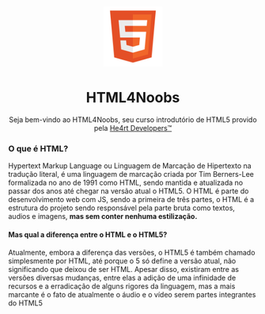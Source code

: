 <h1 align="center">
  <img src="/images//html.png" alt="HTML Logo" width="120px">
</h1>
<h1 align="center">HTML4Noobs</h1>
<p align="center">Seja bem-vindo ao HTML4Noobs, seu curso introdutório de HTML5 provido pela <a href="https://heartdevs.com/" target="_blank">He4rt Developers&trade;</a></p>

<h3>O que é HTML? </h3>
<p>Hypertext Markup Language ou Linguagem de Marcação de Hipertexto na tradução literal, é uma linguagem de marcação criada por Tim Berners-Lee formalizada no ano de 1991 como HTML, sendo mantida e atualizada no passar dos anos até chegar na versão atual o HTML5. O HTML é parte do desenvolvimento web com JS, sendo a primeira de três partes, o HTML é a estrutura do projeto sendo responsável pela parte bruta como textos, audios e imagens, <strong>mas sem conter nenhuma estilização.</strong> </p>
<h4>Mas qual a diferença entre o HTML e o HTML5? </h4>
<p>Atualmente, embora a diferença das versões, o HTML5 é também chamado simplesmente por HTML, até porque o 5 só define a versão atual, não significando que deixou de ser HTML. Apesar disso, existiram entre as versões diversas mudanças, entre elas a adição de uma infinidade de recursos e a erradicação de alguns rigores da linguagem, mas a mais marcante é o fato de atualmente o áudio e o vídeo serem partes integrantes do HTML5</p>

